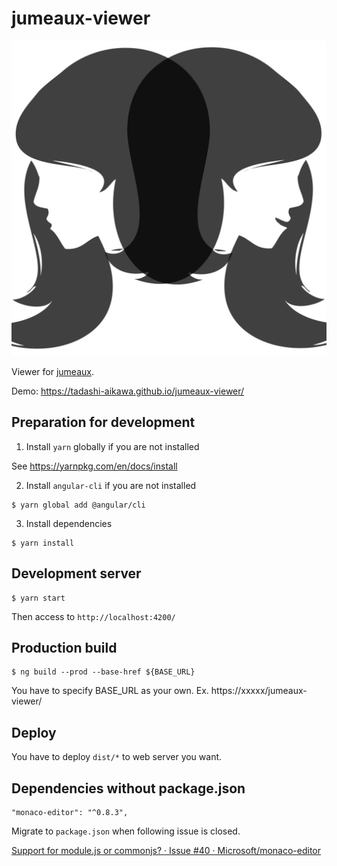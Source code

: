 # jumeaux-viewer

![](./src/assets/jumeaux.png)

Viewer for [jumeaux](https://github.com/tadashi-aikawa/jumeaux).

Demo: https://tadashi-aikawa.github.io/jumeaux-viewer/

## Preparation for development

1. Install `yarn` globally if you are not installed

See https://yarnpkg.com/en/docs/install

2. Install `angular-cli` if you are not installed

```
$ yarn global add @angular/cli
```

3. Install dependencies

```
$ yarn install
```

## Development server

```
$ yarn start
```

Then access to `http://localhost:4200/`

## Production build

```
$ ng build --prod --base-href ${BASE_URL}
```

You have to specify BASE_URL as your own.
Ex. https://xxxxx/jumeaux-viewer/

## Deploy

You have to deploy `dist/*` to web server you want.

## Dependencies without package.json

```
"monaco-editor": "^0.8.3",
```

Migrate to `package.json` when following issue is closed.

[Support for module\.js or commonjs? · Issue \#40 · Microsoft/monaco\-editor](https://github.com/Microsoft/monaco-editor/issues/40)
